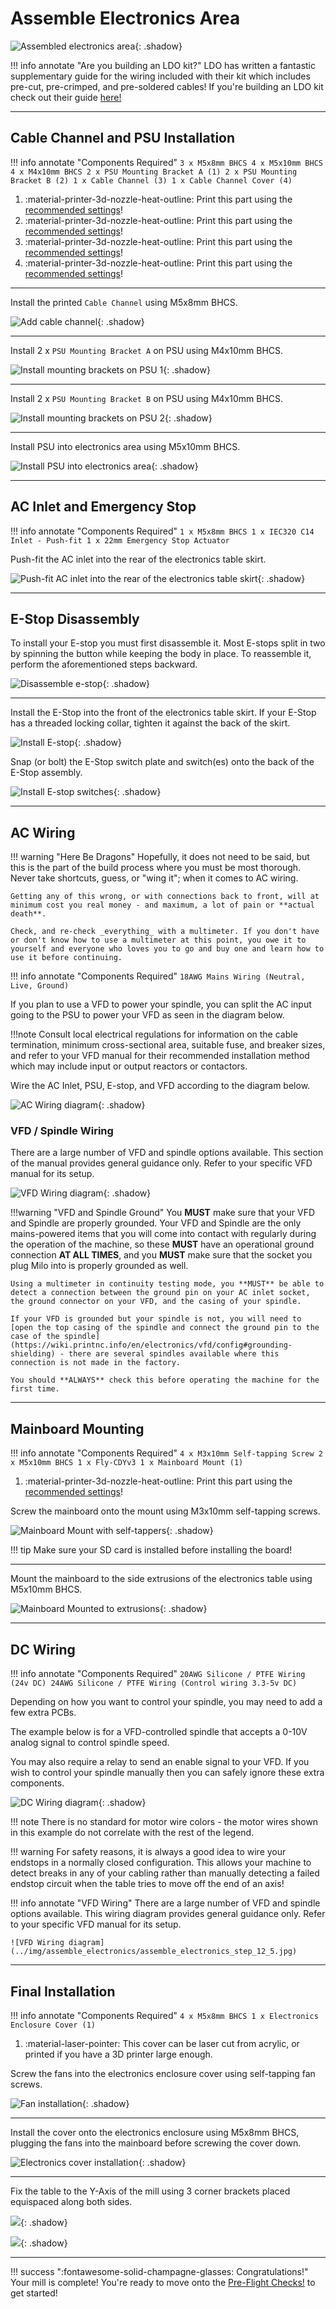 # Assemble Electronics Area

![Assembled electronics area](../img/assemble_electronics/electronics_assembly.png){: .shadow}

!!! info annotate "Are you building an LDO kit?"
    LDO has written a fantastic supplementary guide for the wiring included with their kit which includes pre-cut, pre-crimped, and pre-soldered cables! If you're building an LDO kit check out their guide [here!](https://www.ldomotion.com/#/guide/Milo-CNC-V15-Wiring-Guide)

---

## Cable Channel and PSU Installation

!!! info annotate "Components Required"
    ```
    3 x M5x8mm BHCS
    4 x M5x10mm BHCS
    4 x M4x10mm BHCS
    2 x PSU Mounting Bracket A (1)
    2 x PSU Mounting Bracket B (2)
    1 x Cable Channel (3)
    1 x Cable Channel Cover (4)
    ```
1. :material-printer-3d-nozzle-heat-outline: Print this part using the [recommended settings](../../printing/print_guide.md#electronics-table)!
2. :material-printer-3d-nozzle-heat-outline: Print this part using the [recommended settings](../../printing/print_guide.md#electronics-table)!
3. :material-printer-3d-nozzle-heat-outline: Print this part using the [recommended settings](../../printing/print_guide.md#electronics-table)!
4. :material-printer-3d-nozzle-heat-outline: Print this part using the [recommended settings](../../printing/print_guide.md#electronics-table)!

---

Install the printed `Cable Channel` using M5x8mm BHCS.

![Add cable channel](../img/assemble_electronics/assemble_electronics_step_1.png){: .shadow}

---

Install 2 x `PSU Mounting Bracket A` on PSU using M4x10mm BHCS.

![Install mounting brackets on PSU 1](../img/assemble_electronics/assemble_electronics_step_2.png){: .shadow}

---

Install 2 x `PSU Mounting Bracket B` on PSU using M4x10mm BHCS.

![Install mounting brackets on PSU 2](../img/assemble_electronics/assemble_electronics_step_3.png){: .shadow}

---

Install PSU into electronics area using M5x10mm BHCS.

![Install PSU into electronics area](../img/assemble_electronics/assemble_electronics_step_4.png){: .shadow}

---

## AC Inlet and Emergency Stop
!!! info annotate "Components Required"
    ```
    1 x M5x8mm BHCS
    1 x IEC320 C14 Inlet - Push-fit
    1 x 22mm Emergency Stop Actuator
    ```

Push-fit the AC inlet into the rear of the electronics table skirt.

![Push-fit AC inlet into the rear of the electronics table skirt](../img/assemble_electronics/assemble_electronics_step_5.png){: .shadow}

---

## E-Stop Disassembly

To install your E-stop you must first disassemble it. Most E-stops split in two by spinning the button while keeping the body in place. To reassemble it, perform the aforementioned steps backward.

![Disassemble e-stop](../img/assemble_electronics/assemble_electronics_step_6.png){: .shadow}

---

Install the E-Stop into the front of the electronics table skirt. If your E-Stop has a threaded locking collar, tighten it against the back of the skirt.

![Install E-stop](../img/assemble_electronics/assemble_electronics_step_7.png){: .shadow}

Snap (or bolt) the E-Stop switch plate and switch(es) onto the back of the E-Stop assembly.

![Install E-stop switches](../img/assemble_electronics/assemble_electronics_step_8.png){: .shadow}

---
## AC Wiring

!!! warning "Here Be Dragons"
    Hopefully, it does not need to be said, but this is the part of the build process where you must be most thorough. Never take shortcuts, guess, or "wing it"; when it comes to AC wiring.

    Getting any of this wrong, or with connections back to front, will at minimum cost you real money - and maximum, a lot of pain or **actual death**.

    Check, and re-check _everything_ with a multimeter. If you don't have or don't know how to use a multimeter at this point, you owe it to yourself and everyone who loves you to go and buy one and learn how to use it before continuing.

!!! info annotate "Components Required"
    ```
    18AWG Mains Wiring (Neutral, Live, Ground)
    ```

If you plan to use a VFD to power your spindle, you can split the AC input going to the PSU to power your VFD as seen in the diagram below.

!!!note
    Consult local electrical regulations for information on the cable termination, minimum cross-sectional area, suitable fuse, and breaker sizes, and refer to your VFD manual for their recommended installation method which may include input or output reactors or contactors.

Wire the AC Inlet, PSU, E-stop, and VFD according to the diagram below.

![AC Wiring diagram](../img/assemble_electronics/assemble_electronics_step_9.png){: .shadow}

### VFD / Spindle Wiring

There are a large number of VFD and spindle options available. This section of the manual provides general guidance only. Refer to your specific VFD manual for its setup. 

![VFD Wiring diagram](../img/assemble_electronics/assemble_electronics_step_9_5.jpg){: .shadow}

!!!warning "VFD and Spindle Ground"
    You **MUST** make sure that your VFD and Spindle are properly grounded. Your VFD and Spindle are the only mains-powered items that you will come into contact with regularly during the operation of the machine, so these **MUST** have an operational ground connection **AT ALL TIMES**, and you **MUST** make sure that the socket you plug Milo into is properly grounded as well.

    Using a multimeter in continuity testing mode, you **MUST** be able to detect a connection between the ground pin on your AC inlet socket, the ground connector on your VFD, and the casing of your spindle.

    If your VFD is grounded but your spindle is not, you will need to [open the top casing of the spindle and connect the ground pin to the case of the spindle](https://wiki.printnc.info/en/electronics/vfd/config#grounding-shielding) - there are several spindles available where this connection is not made in the factory.

    You should **ALWAYS** check this before operating the machine for the first time.

---

## Mainboard Mounting

!!! info annotate "Components Required"
    ```
    4 x M3x10mm Self-tapping Screw
    2 x M5x10mm BHCS
    1 x Fly-CDYv3
    1 x Mainboard Mount (1)
    ```
1. :material-printer-3d-nozzle-heat-outline: Print this part using the [recommended settings](../../printing/print_guide.md#electronics-table)!

Screw the mainboard onto the mount using M3x10mm self-tapping screws.

![Mainboard Mount with self-tappers](../img/assemble_electronics/assemble_electronics_step_10.png){: .shadow}

!!! tip
    Make sure your SD card is installed before installing the board!

---

Mount the mainboard to the side extrusions of the electronics table using M5x10mm BHCS.

![Mainboard Mounted to extrusions](../img/assemble_electronics/assemble_electronics_step_11.png){: .shadow}

---

## DC Wiring

!!! info annotate "Components Required"
    ```
    20AWG Silicone / PTFE Wiring (24v DC)
    24AWG Silicone / PTFE Wiring (Control wiring 3.3-5v DC)
    ```

Depending on how you want to control your spindle, you may need to add a few extra PCBs.

The example below is for a VFD-controlled spindle that accepts a 0-10V analog signal to control spindle speed.

You may also require a relay to send an enable signal to your VFD. If you wish to control your spindle manually then you can safely ignore these extra components.

![DC Wiring diagram](../img/assemble_electronics/assemble_electronics_step_12.png){: .shadow}

!!! note
    There is no standard for motor wire colors - the motor wires shown in this example do not correlate with the rest of the legend.

!!! warning
    For safety reasons, it is always a good idea to wire your endstops in a normally closed configuration. This allows your machine to detect breaks in any of your cabling rather than manually detecting a failed endstop circuit when the table tries to move off the end of an axis!

!!! info annotate "VFD Wiring"
    There are a large number of VFD and spindle options available. This wiring diagram provides general guidance only. Refer to your specific VFD manual for its setup.

    ![VFD Wiring diagram](../img/assemble_electronics/assemble_electronics_step_12_5.jpg)

---

## Final Installation


!!! info annotate "Components Required"
    ```
    4 x M5x8mm BHCS
    1 x Electronics Enclosure Cover (1)
    ```
1. :material-laser-pointer: This cover can be laser cut from acrylic, or printed if you have a 3D printer large enough.


<!-- TODO: What fans are these? They aren't in the BOM -->
Screw the fans into the electronics enclosure cover using self-tapping fan screws.

![Fan installation](../img/assemble_electronics/assemble_electronics_step_13.png){: .shadow}

---

Install the cover onto the electronics enclosure using M5x8mm BHCS, plugging the fans into the mainboard before screwing the cover down.

![Electronics cover installation](../img/assemble_electronics/assemble_electronics_step_14.png){: .shadow}

---

Fix the table to the Y-Axis of the mill using 3 corner brackets placed equispaced along both sides.

![](../img/table_assembly/table_assembly_attach_to_mill.jpg){: .shadow}

![](../img/table_assembly/table_assembly_attachment_bracket_locations.jpg){: .shadow}

---
!!! success ":fontawesome-solid-champagne-glasses: Congratulations!"
    Your mill is complete! You're ready to move onto the [Pre-Flight Checks!](./110_pre_flight_checks.md) to get started!
